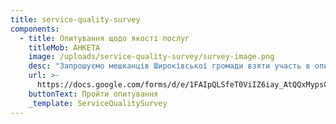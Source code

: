 ```yaml
---
title: service-quality-survey
components:
  - title: Опитування щодо якості послуг
    titleMob: АНКЕТА
    image: /uploads/service-quality-survey/survey-image.png
    desc: "Запрошуємо мешканців Широківської громади взяти участь в опитуванні “Оцінка якості послуг”. Для цього вам достатньо заповнити електронну форму, залишивши в ній ваші оцінки.\_ Участь в анкетуванні є добровільною та анонімною. \\\nОтримана інформація дозволить виконавчому комітету, депутатам, комунальним установам та підприємствам, спеціалістам відділів отримувати зворотній зв’язок про свою роботу та вдосконалювати її!\n"
    url: >-
      https://docs.google.com/forms/d/e/1FAIpQLSfeT0ViIZ6iay_AtQQxMypsCattlnRyNye352CRe12wpxfy9w/viewform
    buttonText: Пройти опитування
    _template: ServiceQualitySurvey
---
```


